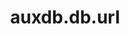 ---
weight: 1187
layout: page
title: auxdb.db.url
description: ""
value: "jdbc:mysql://localhost/"
---